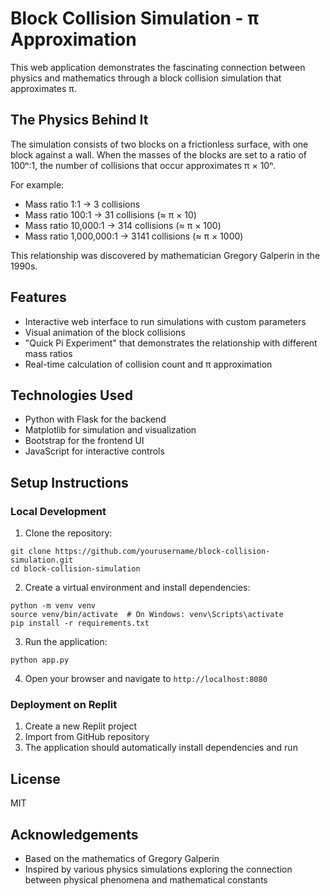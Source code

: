 # Block Collision Simulation - π Approximation

This web application demonstrates the fascinating connection between physics and mathematics through a block collision simulation that approximates π.

## The Physics Behind It

The simulation consists of two blocks on a frictionless surface, with one block against a wall. When the masses of the blocks are set to a ratio of 100ⁿ:1, the number of collisions that occur approximates π × 10ⁿ.

For example:
- Mass ratio 1:1 → 3 collisions
- Mass ratio 100:1 → 31 collisions (≈ π × 10)
- Mass ratio 10,000:1 → 314 collisions (≈ π × 100)
- Mass ratio 1,000,000:1 → 3141 collisions (≈ π × 1000)

This relationship was discovered by mathematician Gregory Galperin in the 1990s.

## Features

- Interactive web interface to run simulations with custom parameters
- Visual animation of the block collisions
- "Quick Pi Experiment" that demonstrates the relationship with different mass ratios
- Real-time calculation of collision count and π approximation

## Technologies Used

- Python with Flask for the backend
- Matplotlib for simulation and visualization
- Bootstrap for the frontend UI
- JavaScript for interactive controls

## Setup Instructions

### Local Development

1. Clone the repository:
```
git clone https://github.com/yourusername/block-collision-simulation.git
cd block-collision-simulation
```

2. Create a virtual environment and install dependencies:
```
python -m venv venv
source venv/bin/activate  # On Windows: venv\Scripts\activate
pip install -r requirements.txt
```

3. Run the application:
```
python app.py
```

4. Open your browser and navigate to `http://localhost:8080`

### Deployment on Replit

1. Create a new Replit project
2. Import from GitHub repository
3. The application should automatically install dependencies and run

## License

MIT

## Acknowledgements

- Based on the mathematics of Gregory Galperin
- Inspired by various physics simulations exploring the connection between physical phenomena and mathematical constants 